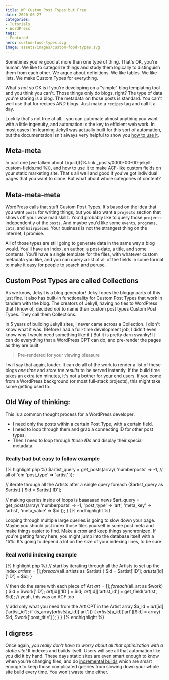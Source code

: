 ```yaml
---
title: WP Custom Post Types but Free
date: 2020-06-27
categories:
- Tutorials
- WordPress
tags:
- Featured
hero: custom-food-types.svg
image: assets/images/custom-food-types.svg
---
```


Sometimes you're good at more than one type of thing. That's OK, you're human. We like to categorize things and study them logically to distinguish them from each other. We argue about definitions. We like tables. We like lists. We make Custom Types for everything.

What's *not* so OK is if you're developing on a "simple" blog templating tool and you think you can't. Those things only do blogs, right? The type of data you're storing is a blog. The metadata on those posts is standard. You can't well use that for recipes AND blogs. Just make a `recipes` tag and call it a day.

Luckily that's not true at all... you can automate almost anything you want with a little ingenuity, and automation is the key to efficient web work. In most cases I'm learning Jekyll was actually built for this sort of automation, but the documentation isn't always very helpful to show you [how to use it](https://jekyllrb.com/docs/liquid/).

## Meta-meta
In part one [we talked about Liquid]({% link _posts/0000-00-00-jekyll-custom-fields.md %}), and how to use it to make ACF-like custom fields on your static marketing site. That's all well and good if you've got individual pages that you want to clone. But what about whole categories of content?

## Meta-meta-meta
WordPress calls that stuff Custom Post Types. It's based on the idea that you want `posts` for writing things, but you also want a `projects` section that shows off your wow mad skillz. You'd probably like to query those `projects` independently of the `posts`. And maybe you'd like some `events`, `programs`, `cats`, and `hairpieces`. Your business is not the strangest thing on the internet, I promise.

All of those types are still going to generate data in the same way a blog would. You'll have an index, an author, a post-date, a title, and some contents. You'll have a single template for the files, with whatever custom metadata you like, and you can query a list of all of the fields in some format to make it easy for people to search and peruse.

## Custom Post Types are called Collections
As we know, Jekyll is a blog generator! Jekyll does the bloggy parts of this just fine. It also has built-in functionality for Custom Post Types that work in tandem with the blog. The creators of Jekyll, having no ties to WordPress that I know of, decided _not_ to name their custom post types Custom Post Types. They call them Collections.

In 5 years of building Jekyll sites, I never came across a Collection. I didn't know what it was. (Before I had a full-time development job, I didn't even know why I would need something like it.) But it is pretty darn swanky! It can do everything that a WordPress CPT can do, and pre-render the pages as they are built.

> Pre-rendered for your viewing pleasure

I will say that again, louder. It can do all of the work to render a list of these blogs _one time_ and _store the results_ to be served instantly. If the build time takes an extra ten minutes, it's not a bother for your end users. If you come from a WordPress background (or most full-stack projects), this might take some getting used to.

## Old Way of thinking:

This is a common thought process for a WordPress developer:
- I need only the posts within a certain Post Type, with a certain field.
- I need to loop through them and grab a connecting ID for other post types.
- Then I need to loop through _those IDs_ and display their special metadata.

### Really bad but easy to follow example
{% highlight php %}
$artist_query = get_posts(array(
  'numberposts' => -1,      // all of 'em
  'post_type'   => 'artist'
));

// iterate through all the Artists after a single query
foreach ($artist_query as $artist) {
  $id = $artist['ID'];

  // making queries inside of loops is baaaaaad news
  $art_query = get_posts(array(
    'numberposts'  => -1,
    'post_type'    => 'art',
    'meta_key'     => 'artist',
    'meta_value'   => $id
  ));
}
{% endhighlight %}


Looping through multiple large queries is going to slow down your page. Maybe you should just index those files yourself in some post meta and make things easier to find. Make a cron and keep things synchronized. If you're getting fancy here, you might jump into the database itself with a `JOIN`. It's going to depend a lot on the size of your indexing lines, to be sure.

### Real world indexing example
{% highlight php %}
// start by iterating through all the Artists to set up the index
$artists = [];
foreach ($all_artists as $artist) {
  $id = $artist['ID'];
  $artists[$id]['ID'] = $id;
}

// then do the same with each piece of Art
$art = [];
foreach ($all_art as $work) {
  $id = $work['ID'];
  $art[$id]['ID'] = $id;
  $art[$id]['artist_id'] = get_field('artist', $id); // yeah, this was an ACF too

  // add only what you need from the Art CPT in the Artist array
  $a_id = $art[$id]['artist_id'];
  if (is_array($artists[$a_id]['art'])) {
    $artists[$a_id]['art'][$id] = array(
      $id,
      $work['post_title']
    );
  }
}
{% endhighlight %}


## I digress
Once again, _you really don't have to worry about all that optimization with a static site!_ It indexes and builds itself. Users will see all that automation like you did it by hand. These days static sites are even smart enough to know when you're changing files, and do [incremental builds](https://jekyllrb.com/docs/configuration/incremental-regeneration/) which are smart enough to keep those complicated queries from slowing down your whole site build every time. You won't waste time either.